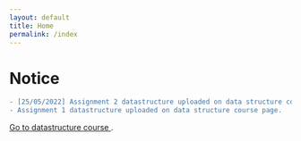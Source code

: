 ```yaml
---
layout: default
title: Home
permalink: /index
---
```

# Notice


```diff
- [25/05/2022] Assignment 2 datastructure uploaded on data structure course page.
- Assignment 1 datastructure uploaded on data structure course page.
```

[Go to datastructure course ](./datastructure.html).
